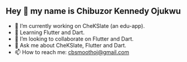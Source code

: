 ## Hey 👋 my name is Chibuzor Kennedy Ojukwu


- 🔭 I’m currently working on CheKSlate (an edu-app).
- 🌱 Learning Flutter and Dart.
- 👯 I’m looking to collaborate on Flutter and Dart.
- 💬 Ask me about CheKSlate, Flutter and Dart.
- 📫 How to reach me: cbsmoothoj@gmail.com
<!-- - 😄 Pronouns: ...
- ⚡ Fun fact: ...
